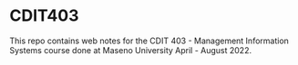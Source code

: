 # CDIT403
This repo contains web notes for the CDIT 403 - Management Information Systems course done at Maseno University April - August 2022. 
